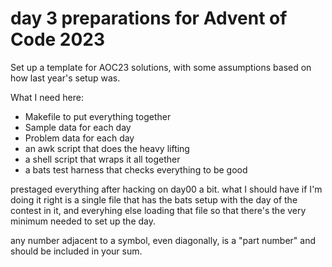 # day 3 preparations for Advent of Code 2023

Set up a template for AOC23 solutions, with some assumptions
based on how last year's setup was.

What I need here:

- Makefile to put everything together
- Sample data for each day
- Problem data for each day
- an awk script that does the heavy lifting
- a shell script that wraps it all together
- a bats test harness that checks everything to be good

prestaged everything after hacking on day00 a bit.
what I should have if I'm doing it right is a single
file that has the bats setup with the day of the contest
in it, and everyhing else loading that file so that
there's the very minimum needed to set up the day.

any number adjacent to a symbol, even diagonally, is a "part number" and should be included in your sum. 


